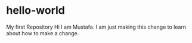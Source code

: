 # hello-world
My first Repository
Hi I am Mustafa.
I am just making this change to learn about how to make a change.
